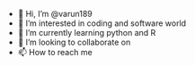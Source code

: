 - 👋 Hi, I’m @varun189
- 👀 I’m interested in coding and software world 
- 🌱 I’m currently learning python and R
- 💞️ I’m looking to collaborate on 
- 📫 How to reach me 

<!---
varun189/varun189 is a ✨ special ✨ repository because its `README.md` (this file) appears on your GitHub profile.
You can click the Preview link to take a look at your changes.
--->
